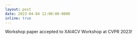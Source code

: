 ```yaml
---
layout: post
date: 2023-04-04 12:00:00-0000
inline: true
---
```


Workshop paper accepted to XAI4CV Workshop at CVPR 2023!
